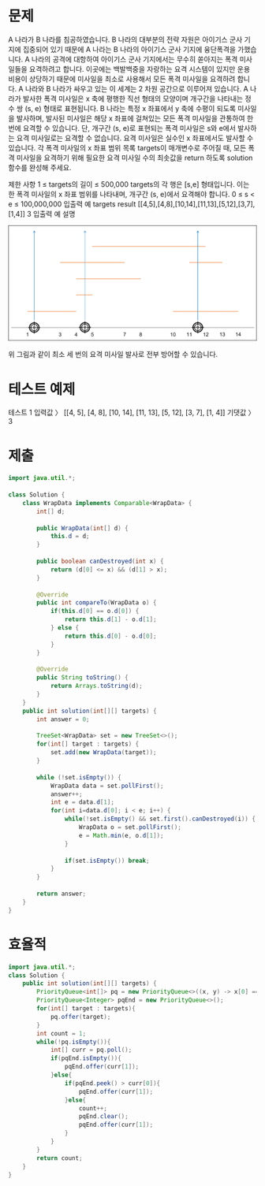 # 문제
A 나라가 B 나라를 침공하였습니다. B 나라의 대부분의 전략 자원은 아이기스 군사 기지에 집중되어 있기 때문에 A 나라는 B 나라의 아이기스 군사 기지에 융단폭격을 가했습니다.
A 나라의 공격에 대항하여 아이기스 군사 기지에서는 무수히 쏟아지는 폭격 미사일들을 요격하려고 합니다. 이곳에는 백발백중을 자랑하는 요격 시스템이 있지만 운용 비용이 상당하기 때문에 미사일을 최소로 사용해서 모든 폭격 미사일을 요격하려 합니다.
A 나라와 B 나라가 싸우고 있는 이 세계는 2 차원 공간으로 이루어져 있습니다. A 나라가 발사한 폭격 미사일은 x 축에 평행한 직선 형태의 모양이며 개구간을 나타내는 정수 쌍 (s, e) 형태로 표현됩니다. B 나라는 특정 x 좌표에서 y 축에 수평이 되도록 미사일을 발사하며, 발사된 미사일은 해당 x 좌표에 걸쳐있는 모든 폭격 미사일을 관통하여 한 번에 요격할 수 있습니다. 단, 개구간 (s, e)로 표현되는 폭격 미사일은 s와 e에서 발사하는 요격 미사일로는 요격할 수 없습니다. 요격 미사일은 실수인 x 좌표에서도 발사할 수 있습니다.
각 폭격 미사일의 x 좌표 범위 목록 targets이 매개변수로 주어질 때, 모든 폭격 미사일을 요격하기 위해 필요한 요격 미사일 수의 최솟값을 return 하도록 solution 함수를 완성해 주세요.

제한 사항
1 ≤ targets의 길이 ≤ 500,000
targets의 각 행은 [s,e] 형태입니다.
이는 한 폭격 미사일의 x 좌표 범위를 나타내며, 개구간 (s, e)에서 요격해야 합니다.
0 ≤ s < e ≤ 100,000,000
입출력 예
targets	result
[[4,5],[4,8],[10,14],[11,13],[5,12],[3,7],[1,4]]	3
입출력 예 설명

![1](imgs/destroy_missile.1.png)

위 그림과 같이 최소 세 번의 요격 미사일 발사로 전부 방어할 수 있습니다.

# 테스트 예제
테스트 1
입력값 〉	[[4, 5], [4, 8], [10, 14], [11, 13], [5, 12], [3, 7], [1, 4]]
기댓값 〉	3


# 제출
```java
import java.util.*;

class Solution {
    class WrapData implements Comparable<WrapData> {
        int[] d;

        public WrapData(int[] d) {
            this.d = d;
        }

        public boolean canDestroyed(int x) {
            return (d[0] <= x) && (d[1] > x);
        }

        @Override
        public int compareTo(WrapData o) {
            if(this.d[0] == o.d[0]) {
                return this.d[1] - o.d[1];
            } else {
                return this.d[0] - o.d[0];
            }
        }

        @Override
        public String toString() {
            return Arrays.toString(d);
        }
    }
    public int solution(int[][] targets) {
        int answer = 0;
        
        TreeSet<WrapData> set = new TreeSet<>();
        for(int[] target : targets) {
            set.add(new WrapData(target));
        }

        while (!set.isEmpty()) {
            WrapData data = set.pollFirst();
            answer++;
            int e = data.d[1];
            for(int i=data.d[0]; i < e; i++) {
                while(!set.isEmpty() && set.first().canDestroyed(i)) {
                    WrapData o = set.pollFirst();
                    e = Math.min(e, o.d[1]);
                }

                if(set.isEmpty()) break;
            }
        }

        return answer;
    }
}
```

# 효율적
```java
import java.util.*;
class Solution {
    public int solution(int[][] targets) {
        PriorityQueue<int[]> pq = new PriorityQueue<>((x, y) -> x[0] == y[0] ? x[1] - y[1] : x[0] - y[0]);
        PriorityQueue<Integer> pqEnd = new PriorityQueue<>();
        for(int[] target : targets){
            pq.offer(target);
        }
        int count = 1;
        while(!pq.isEmpty()){
            int[] curr = pq.poll();
            if(pqEnd.isEmpty()){
                pqEnd.offer(curr[1]);
            }else{
                if(pqEnd.peek() > curr[0]){
                    pqEnd.offer(curr[1]);
                }else{
                    count++;
                    pqEnd.clear();
                    pqEnd.offer(curr[1]);
                }
            }
        }
        return count;
    }
}
```